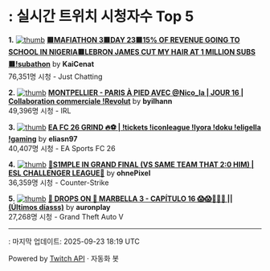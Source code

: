 # : 실시간 트위치 시청자수 Top 5

**1.** [![thumb](https://static-cdn.jtvnw.net/previews-ttv/live_user_kaicenat-320x180.jpg)](https://twitch.tv/KaiCenat)
**[🟥MAFIATHON 3🟥DAY 23🟥15% OF REVENUE GOING TO SCHOOL IN NIGERIA🟥LEBRON JAMES CUT MY HAIR AT 1 MILLION SUBS🟥!subathon](https://twitch.tv/KaiCenat)** by **KaiCenat**<br>76,351명 시청  - Just Chatting

**2.** [![thumb](https://static-cdn.jtvnw.net/previews-ttv/live_user_byilhann-320x180.jpg)](https://twitch.tv/byilhann)
**[MONTPELLIER - PARIS À PIED AVEC @Nico_la | JOUR 16 | Collaboration commerciale !Revolut](https://twitch.tv/byilhann)** by **byilhann**<br>49,396명 시청  - IRL

**3.** [![thumb](https://static-cdn.jtvnw.net/previews-ttv/live_user_eliasn97-320x180.jpg)](https://twitch.tv/eliasn97)
**[EA FC 26 GRIND 🔥⚽️ | !tickets !iconleague !lyora !doku !eligella !gaming](https://twitch.tv/eliasn97)** by **eliasn97**<br>40,407명 시청  - EA Sports FC 26

**4.** [![thumb](https://static-cdn.jtvnw.net/previews-ttv/live_user_ohnepixel-320x180.jpg)](https://twitch.tv/ohnePixel)
**[🔴S1MPLE IN GRAND FINAL (VS SAME TEAM THAT 2:0 HIM) | ESL CHALLENGER LEAGUE🔴](https://twitch.tv/ohnePixel)** by **ohnePixel**<br>36,359명 시청  - Counter-Strike

**5.** [![thumb](https://static-cdn.jtvnw.net/previews-ttv/live_user_auronplay-320x180.jpg)](https://twitch.tv/auronplay)
**[🚨 DROPS ON 🚨 MARBELLA 3 - CAPÍTULO 16 😱😱😶‍🌫️👀 || (Últimos díasss)](https://twitch.tv/auronplay)** by **auronplay**<br>27,268명 시청  - Grand Theft Auto V


---
: 마지막 업데이트: 2025-09-23 18:19 UTC

Powered by [Twitch API](https://dev.twitch.tv/docs/api/reference) · 자동화 봇